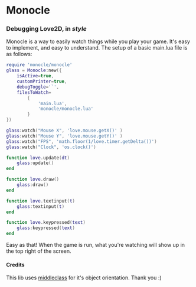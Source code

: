 # Monocle

### Debugging Love2D, in *style*

Monocle is a way to easily watch things while you play your game. 
It's easy to implement, and easy to understand. The setup of a basic main.lua file is as follows:

```lua
require 'monocle/monocle'
glass = Monocle:new({
	isActive=true,
	customPrinter=true,
	debugToggle='`',
	filesToWatch=
		{
			'main.lua',
			'monocle/monocle.lua'
		}
})

glass:watch("Mouse X", 'love.mouse.getX()' )
glass:watch("Mouse Y", 'love.mouse.getY()' )
glass:watch("FPS", 'math.floor(1/love.timer.getDelta())')
glass:watch("Clock", 'os.clock()')

function love.update(dt)
	glass:update()
end

function love.draw()
	glass:draw()
end

function love.textinput(t)
	glass:textinput(t)
end

function love.keypressed(text)
	glass:keypressed(text)
end
```
Easy as that! When the game is run, what you're watching will show up in the top right of the screen.

#### Credits
This lib uses [middleclass](https://github.com/kikito/middleclass) for it's object orientation. Thank you :)
